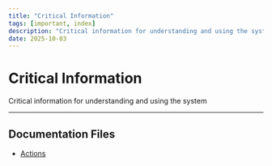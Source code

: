 ```yaml
---
title: "Critical Information"
tags: [important, index]
description: "Critical information for understanding and using the system"
date: 2025-10-03
---
```


# Critical Information

Critical information for understanding and using the system

---

## Documentation Files

- [Actions](important/actions)
